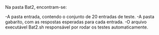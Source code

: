 Na pasta Bat2, encontram-se:

-A pasta entrada, contendo o conjunto de 20 entradas de teste.
-A pasta gabarito, com as respostas esperadas para cada entrada.
-O arquivo executável Bat2.sh responsável por rodar os testes automaticamente.
